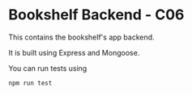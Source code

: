 # Bookshelf Backend - C06

This contains the bookshelf's app backend. 

It is built using Express and Mongoose. 

You can run tests using 

`npm run test`

